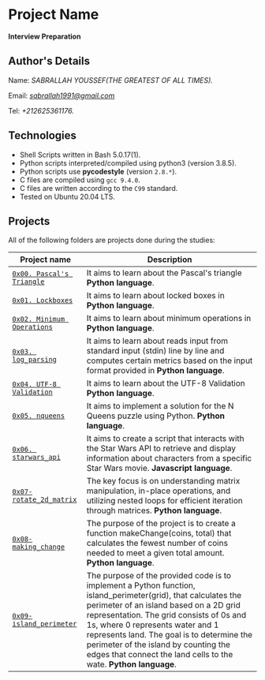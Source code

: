 # Project Name
**Interview Preparation**

## Author's Details
Name: *SABRALLAH YOUSSEF(THE GREATEST OF ALL TIMES).*

Email: *sabrallah1991@gmail.com*

Tel: *+212625361176.*

## Technologies
* Shell Scripts written in Bash 5.0.17(1).
* Python scripts interpreted/compiled using python3 (version 3.8.5).
* Python scripts use **pycodestyle** (version `2.8.*`).
* C files are compiled using `gcc 9.4.0`.
* C files are written according to the `C99` standard.
* Tested on Ubuntu 20.04 LTS.

## Projects
All of the following folders are projects done during the studies:

| Project name | Description |
| ------------ | ----------- |
| [`0x00. Pascal's Triangle`](https://github.com/sabrallah/alx-interview/tree/master/0x00-pascal_triangle) | It aims to learn about the Pascal's triangle **Python language**.|
| [`0x01. Lockboxes`](https://github.com/sabrallah/alx-interview/tree/master/0x01-lockboxes) | It aims to learn about locked boxes in **Python language**.|
| [`0x02. Minimum Operations`](https://github.com/sabrallah/alx-interview/tree/master/0x02-minimum_operations) | It aims to learn about minimum operations in **Python language**.|
| [`0x03. log_parsing`](https://github.com/sabrallah/alx-interview/tree/master/0x03-log_parsing) | It aims to learn about  reads input from standard input (stdin) line by line and computes certain metrics based on the input format provided  in **Python language**.|
| [`0x04. UTF-8 Validation`](https://github.com/sabrallah/alx-interview/tree/master/0x04-utf8_validation) | It aims to learn about the UTF-8 Validation **Python language**.|
| [`0x05. nqueens`](https://github.com/sabrallah/alx-interview/tree/master/0x05-nqueens) | It aims to implement a solution for the N Queens puzzle using Python. **Python language**.|
| [`0x06. starwars_api`](https://github.com/sabrallah/alx-interview/tree/master/0x06-starwars_api) | It aims to create a script that interacts with the Star Wars API to retrieve and display information about characters from a specific Star Wars movie. **Javascript language**.|
| [`0x07-rotate_2d_matrix`](https://github.com/sabrallah/alx-interview/tree/master/0x07-rotate_2d_matrix) | The key focus is on understanding matrix manipulation, in-place operations, and utilizing nested loops for efficient iteration through matrices. **Python language**.|
| [`0x08-making_change`](https://github.com/sabrallah/alx-interview/tree/master/0x08-making_change) | The purpose of the project is to create a function makeChange(coins, total) that calculates the fewest number of coins needed to meet a given total amount. **Python language**.|
| [`0x09-island_perimeter`](https://github.com/sabrallah/alx-interview/blob/master/0x09-island_perimeter/0-island_perimeter.py) | The purpose of the provided code is to implement a Python function, island_perimeter(grid), that calculates the perimeter of an island based on a 2D grid representation. The grid consists of 0s and 1s, where 0 represents water and 1 represents land. The goal is to determine the perimeter of the island by counting the edges that connect the land cells to the wate. **Python language**.|